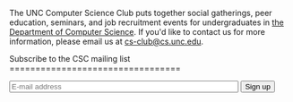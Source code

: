 The UNC Computer Science Club puts together social gatherings, peer education,
seminars, and job recruitment events for undergraduates in [the Department of
Computer Science](http://www.cs.unc.edu/). If you'd like to contact us for more
information, please email us at <cs-club@cs.unc.edu>.

<section markdown="1">
Subscribe to the CSC mailing list
=================================

<form action="http://lists.unc.edu/subscribe/subscribe.tml" method="post">
<p>
<input type="email" name="email" placeholder="E-mail address" size="48" />
<input type="hidden" name="list" value="csclub" />
<input type="hidden" name="confirm" value="one" />
<input type="hidden" name="showconfirm" value="T" />
<input type="hidden" name="url" value="http://csclub.cs.unc.edu/" />
<input type="submit" value="Sign up" />
</p>
</form>
</section>
